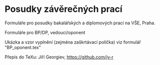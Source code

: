 # Posudky závěrečných prací

Formuláře pro posudky bakalářských a diplomových prací na VŠE, Praha.

Formuláře pro BP/DP, vedoucí/oponent

Ukázka a vzor vyplnění (zejména zaškrtávací políčka) viz formulář "BP_oponent.tex"

Přepis do TeXu: Jiří Georgiev, https://github.com/jy-r
